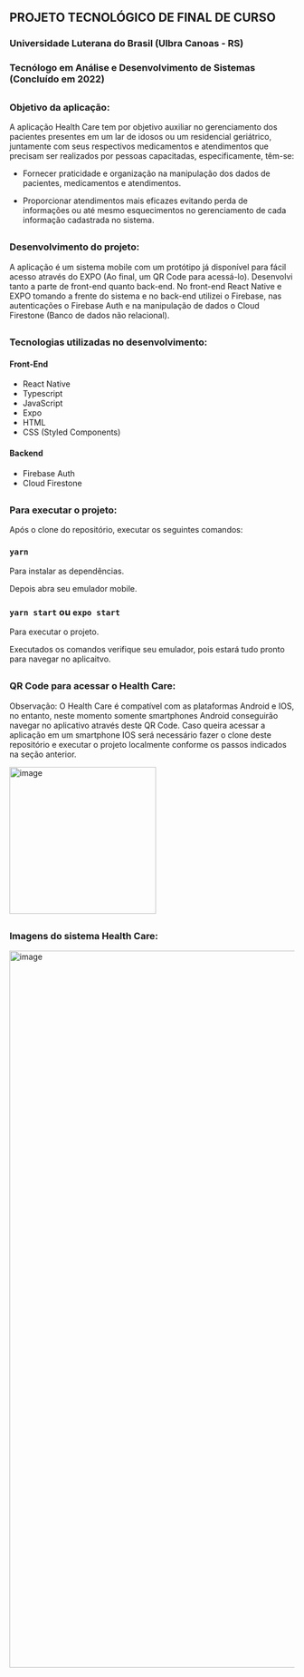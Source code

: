 ## PROJETO TECNOLÓGICO DE FINAL DE CURSO
### Universidade Luterana do Brasil (Ulbra Canoas - RS)
### Tecnólogo em Análise e Desenvolvimento de Sistemas (Concluído em 2022)

##

### Objetivo da aplicação:

A   aplicação   Health   Care   tem   por   objetivo   auxiliar   no gerenciamento  dos  pacientes  presentes  em  um  lar  de  idosos  ou  um residencial  geriátrico,  juntamente  com  seus  respectivos  medicamentos  e atendimentos  que  precisam  ser  realizados  por  pessoas  capacitadas, especificamente, têm-se:

- Fornecer  praticidade  e  organização  na  manipulação  dos  dados  de pacientes, medicamentos e atendimentos.

- Proporcionar   atendimentos   mais   eficazes   evitando   perda   de informações ou até mesmo esquecimentos no gerenciamento de cada informação cadastrada no sistema.

##

### Desenvolvimento do projeto:

A aplicação é um sistema mobile com um protótipo já disponível para fácil acesso através do EXPO (Ao final, um QR Code para acessá-lo). 
Desenvolvi tanto a parte de front-end quanto back-end. No front-end React Native e EXPO tomando a frente do sistema e no back-end utilizei o Firebase, nas autenticações o Firebase Auth e na manipulação de dados o Cloud Firestone (Banco de dados não relacional).

##

### Tecnologias utilizadas no desenvolvimento:

#### Front-End

- React Native
- Typescript
- JavaScript
- Expo
- HTML
- CSS (Styled Components)


#### Backend

- Firebase Auth
- Cloud Firestone

##

### Para executar o projeto:

Após o clone do repositório, executar os seguintes comandos:

### `yarn`
Para instalar as dependências.

Depois abra seu emulador mobile.

### `yarn start` ou `expo start`
Para executar o projeto.

Executados os comandos verifique seu emulador, pois estará tudo pronto para navegar no aplicaitvo.

##

### QR Code para acessar o Health Care:

Observação: O Health Care é compatível com as plataformas Android e IOS, no entanto, neste momento somente smartphones Android conseguirão navegar no aplicativo através deste QR Code. Caso queira acessar a aplicação em um smartphone IOS será necessário fazer o clone deste repositório e executar o projeto localmente conforme os passos indicados na seção anterior.

<img width="259" alt="image" src="https://user-images.githubusercontent.com/72532360/224177246-aaa75087-18ba-474c-bf52-42b29f61304f.png">

##

### Imagens do sistema Health Care:

<img width="1264" alt="image" src="https://user-images.githubusercontent.com/72532360/224178594-5c20faab-cbb7-4e8a-8aa1-b4c7f2eac157.png">

##
